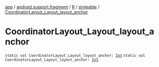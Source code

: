 [app](../../../index.md) / [android.support.fragment](../../index.md) / [R](../index.md) / [styleable](index.md) / [CoordinatorLayout_Layout_layout_anchor](./-coordinator-layout_-layout_layout_anchor.md)

# CoordinatorLayout_Layout_layout_anchor

`static val CoordinatorLayout_Layout_layout_anchor: `[`Int`](https://kotlinlang.org/api/latest/jvm/stdlib/kotlin/-int/index.html)
`static val CoordinatorLayout_Layout_layout_anchor: `[`Int`](https://kotlinlang.org/api/latest/jvm/stdlib/kotlin/-int/index.html)